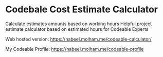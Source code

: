 # Codebale Cost Estimate Calculator

Calculate estimates amounts based on working hours
Helpful project estimate calculator based on estimated hours for Codeable Experts

Web hosted version: https://nabeel.molham.me/codeable-calculator/

My Codeable Profile: https://nabeel.molham.me/codeable-profile
